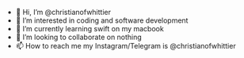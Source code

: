 - 👋 Hi, I’m @christianofwhittier
- 👀 I’m interested in coding and software development 
- 🌱 I’m currently learning swift on my macbook
- 💞️ I’m looking to collaborate on nothing
- 📫 How to reach me my Instagram/Telegram is @christianofwhittier

<!---
christianofwhittier/christianofwhittier is a ✨ special ✨ repository because its `README.md` (this file) appears on your GitHub profile.
You can click the Preview link to take a look at your changes.
--->
